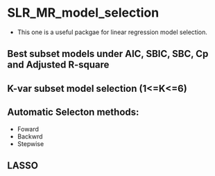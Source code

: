 # SLR_MR_model_selection
* This one is a useful packgae for linear regression model selection.

## Best subset models under AIC, SBIC, SBC, Cp and Adjusted R-square

## K-var subset model selection (1<=K<=6)

## Automatic Selecton methods:
* Foward
* Backwrd
* Stepwise

## LASSO
